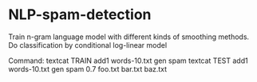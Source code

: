 # NLP-spam-detection
Train n-gram language model with different kinds of smoothing methods. 
Do classification by conditional log-linear model

Command:
textcat TRAIN add1 words-10.txt gen spam
textcat TEST add1 words-10.txt gen spam 0.7 foo.txt bar.txt baz.txt
